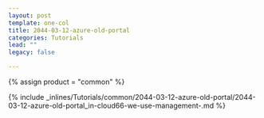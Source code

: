 ```yaml
---
layout: post
template: one-col
title: 2044-03-12-azure-old-portal
categories: Tutorials
lead: ""
legacy: false

---
```

{% assign product = "common" %}

{% include _inlines/Tutorials/common/2044-03-12-azure-old-portal/2044-03-12-azure-old-portal_in-cloud66-we-use-management-.md %}
